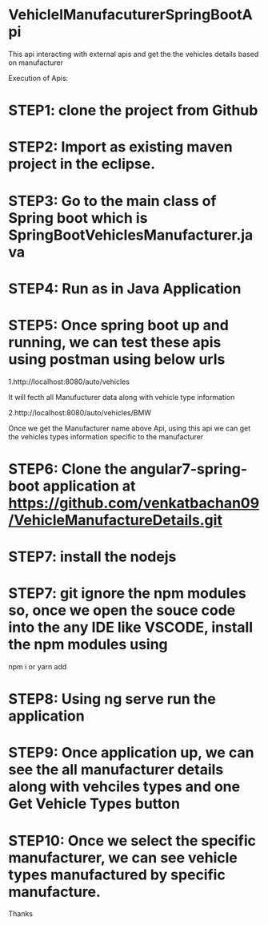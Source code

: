 # VehicleIManufacuturerSpringBootApi
This api interacting with external apis and get the the vehicles details based on manufacturer

  Execution of Apis:
  # STEP1: clone the project from Github
  
  # STEP2: Import as existing maven project in the eclipse.
  
  # STEP3: Go to the main class of Spring boot which is SpringBootVehiclesManufacturer.java
  
  # STEP4: Run as in Java Application
  
  # STEP5: Once spring boot up and running, we can test these apis using postman using below urls
  
  1.http://localhost:8080/auto/vehicles 
  
  It will fecth all Manufucturer data along with vehicle type information
  
  2.http://localhost:8080/auto/vehicles/BMW
  
  Once we get the Manufacturer name above Api, using this api we can get the vehicles types information specific to the manufacturer
  
  # STEP6: Clone the angular7-spring-boot application at https://github.com/venkatbachan09/VehicleManufactureDetails.git
  
  # STEP7: install the nodejs
  
  # STEP7: git ignore the npm modules so, once we open the souce code into the any IDE like VSCODE, install the npm modules using 
  npm i or yarn add
  
  # STEP8: Using ng serve run the application 
  
  # STEP9: Once application up, we can see the all manufacturer details along with vehciles types and one Get Vehicle Types button
  
  # STEP10: Once we select the specific manufacturer, we can see vehicle types manufactured by specific manufacture.

Thanks

  


